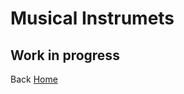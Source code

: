 # Musical Instrumets
## Work in progress




Back [Home](https://giuseppebergamino.github.io/Home/)
